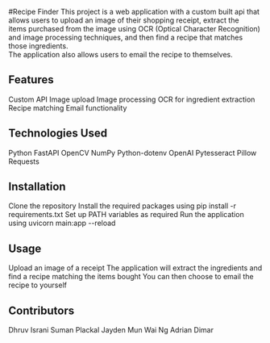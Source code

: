 #Recipe Finder
This project is a web application with a custom built api that allows users to upload an image of their shopping receipt, extract the  
items purchased from the image using OCR (Optical Character Recognition) and image processing techniques, and then find a recipe that matches those ingredients.  
The application also allows users to email the recipe to themselves.  

## Features
Custom API
Image upload
Image processing 
OCR for ingredient extraction
Recipe matching
Email functionality

## Technologies Used
Python
FastAPI
OpenCV
NumPy
Python-dotenv
OpenAI
Pytesseract
Pillow
Requests

## Installation
Clone the repository
Install the required packages using pip install -r requirements.txt
Set up PATH variables as required
Run the application using uvicorn main:app --reload

## Usage
Upload an image of a receipt
The application will extract the ingredients and find a recipe matching the items bought
You can then choose to email the recipe to yourself

## Contributors
Dhruv Israni
Suman Plackal
Jayden Mun Wai Ng
Adrian Dimar
